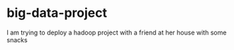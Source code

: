 # big-data-project
I am trying to deploy a hadoop project with a friend at her house with some snacks
